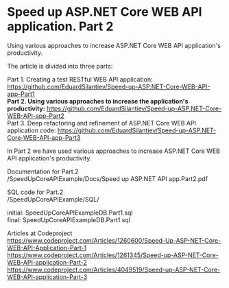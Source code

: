 # Speed up ASP.NET Core WEB API application. Part 2
Using various approaches to increase ASP.NET Core WEB API application's productivity.

The article is divided into three parts:

Part 1. Creating a test RESTful WEB API application: https://github.com/EduardSilantiev/Speed-up-ASP.NET-Core-WEB-API-app-Part1</br>
<b>Part 2. Using various approaches to increase the application's productivity:</b> https://github.com/EduardSilantiev/Speed-up-ASP.NET-Core-WEB-API-app-Part2</br>
Part 3. Deep refactoring and refinement of ASP.NET Core WEB API application code: https://github.com/EduardSilantiev/Speed-up-ASP.NET-Core-WEB-API-app-Part3

In Part 2 we have used various approaches to increase ASP.NET Core WEB API application's productivity.

Documentation for Part.2</br>
/SpeedUpCoreAPIExample/Docs/Speed up ASP.NET API app.Part2.pdf

SQL code for Part.2</br>
/SpeedUpCoreAPIExample/SQL/
 
initial: SpeedUpCoreAPIExampleDB.Part1.sql</br>
final: SpeedUpCoreAPIExampleDB.Part1.sql

Articles at Codeproject</br>
https://www.codeproject.com/Articles/1260600/Speed-Up-ASP-NET-Core-WEB-API-Application-Part-1</br>
https://www.codeproject.com/Articles/1261345/Speed-up-ASP-NET-Core-WEB-API-application-Part-2</br>
https://www.codeproject.com/Articles/4049519/Speed-up-ASP-NET-Core-WEB-API-application-Part-3
